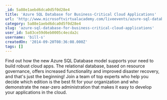 ```yaml
---
_id: 5a88e1aebd6dca0d5f0d28e4
title: 'Azure SQL Database for Business-Critical Cloud Applications'
url: 'http://www.microsoftvirtualacademy.com/liveevents/azure-sql-database-for-business-critical-cloud-applications'
category: 5a88e1aebd6dca0d5f0d28e4
slug: 'azure-sql-database-for-business-critical-cloud-applications'
user_id: 5a83ce59d6eb0005c4ecda2c
username: 'bill-s'
createdOn: '2014-09-20T08:36:08.000Z'
tags: []
---
```


Find out how the new Azure SQL Database model supports your need to build robust cloud apps. The relational database, based on resource governance, offers increased functionality and improved disaster recovery, and that's just the beginning! Join a team of top experts who help you decide which edition is the best fit for your organization and who demonstrate the near-zero administration that makes it easy to develop your applications in the cloud.
